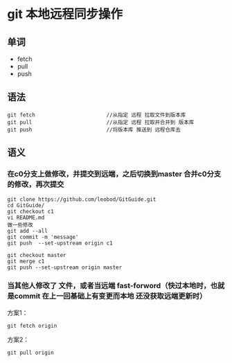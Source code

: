 # git 本地远程同步操作

## 单词

+ fetch
+ pull
+ push

## 语法

```git
git fetch						//从指定 远程 拉取文件到版本库
git pull						//从指定 远程 拉取并合并到 版本库
git push						//将版本库 推送到 远程仓库去
```



## 语义

### 在c0分支上做修改，并提交到远端，之后切换到master 合并c0分支的修改，再次提交

```git
git clone https://github.com/leobod/GitGuide.git
cd GitGuide/
git checkout c1
vi README.md
做一些修改
git add --all
git commit -m 'message'
git push  --set-upstream origin c1

git checkout master
git merge c1
git push --set-upstream origin master
```

### 当其他人修改了 文件，或者当远端 fast-forword（快过本地时，也就是commit 在上一回基础上有变更而本地 还没获取远端更新时）

方案1：

```git
git fetch origin				
```

方案2：

```git
git pull origin
```

